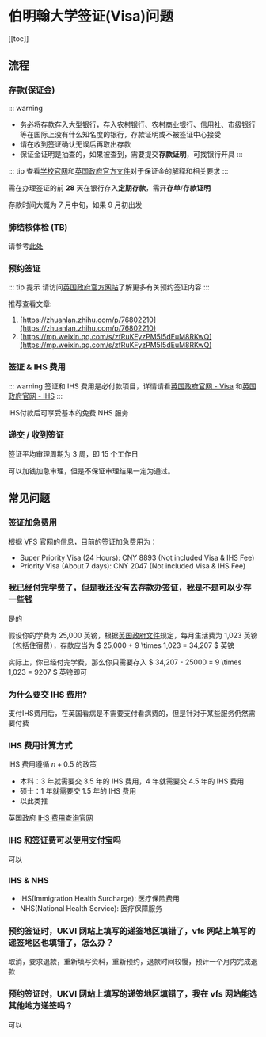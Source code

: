 # 伯明翰大学签证(Visa)问题

[[toc]]


## 流程

### 存款(保证金)

::: warning
- 务必将存款存入大型银行，存入农村银行、农村商业银行、信用社、市级银行等在国际上没有什么知名度的银行，存款证明或不被签证中心接受
- 请在收到签证确认无误后再取出存款
- 保证金证明是抽查的，如果被查到，需要提交**存款证明**，可找银行开具
:::

::: tip
查看[学校官网](https://www.birmingham.ac.uk/International/students/visas/moneystudent.aspx)和[英国政府官方文件](https://assets.publishing.service.gov.uk/government/uploads/system/uploads/attachment_data/file/976139/student-route-casework-guidance-v3.0-ext.pdf)对于保证金的解释和相关要求
:::

需在办理签证的前 **28** 天在银行存入**定期存款**，需开**存单**/**存款证明**

存款时间大概为 7 月中旬，如果 9 月初出发

### 肺结核体检 (TB)

请参考[此处](./TB/)

### 预约签证

::: tip 提示
请访问[英国政府官方网站](https://www.gov.uk/government/publications/apply-for-a-uk-visa-in-china)了解更多有关预约签证内容
:::

推荐查看文章:
1. [https://zhuanlan.zhihu.com/p/76802210](https://zhuanlan.zhihu.com/p/76802210)
2. [https://mp.weixin.qq.com/s/zfRuKFyzPM5I5dEuM8RKwQ](https://mp.weixin.qq.com/s/zfRuKFyzPM5I5dEuM8RKwQ)

### 签证 & IHS 费用

::: warning
签证和 IHS 费用是必付款项目，详情请看[英国政府官网 - Visa](https://www.gov.uk/apply-to-come-to-the-uk) 和[英国政府官网 - IHS](https://www.gov.uk/healthcare-immigration-application)
:::

IHS付款后可享受基本的免费 NHS 服务

### 递交 / 收到签证

签证平均审理周期为 3 周，即 15 个工作日

可以加钱加急审理，但是不保证审理结果一定为通过。


## 常见问题

### 签证加急费用

根据 [VFS](https://www.vfsglobal.co.uk/cn/en/premium-services) 官网的信息，目前的签证加急费用为：

- Super Priority Visa (24 Hours): CNY 8893 (Not included Visa & IHS Fee)
- Priority Visa (About 7 days): CNY 2047 (Not included Visa & IHS Fee)

### 我已经付完学费了，但是我还没有去存款办签证，我是不是可以少存一些钱

是的

假设你的学费为 25,000 英镑，根据[英国政府文件](https://assets.publishing.service.gov.uk/government/uploads/system/uploads/attachment_data/file/976139/student-route-casework-guidance-v3.0-ext.pdf)规定，每月生活费为 1,023 英镑（包括住宿费），存款应当为 $ 25,000 + 9 \times 1,023 = 34,207 $ 英镑

实际上，你已经付完学费，那么你只需要存入 $ 34,207 - 25000 = 9 \times 1,023 = 9207 $ 英镑即可

### 为什么要交 IHS 费用?

支付IHS费用后，在英国看病是不需要支付看病费的，但是针对于某些服务仍然需要付费

### IHS 费用计算方式

IHS 费用遵循 $n + 0.5$ 的政策

* 本科：3 年就需要交 3.5 年的 IHS 费用，4 年就需要交 4.5 年的 IHS 费用
* 硕士：1 年就需要交 1.5 年的 IHS 费用
* 以此类推

英国政府 [IHS 费用查询官网](https://www.immigration-health-surcharge.service.gov.uk/checker/Type)

### IHS 和签证费可以使用支付宝吗

可以

### IHS & NHS

- IHS(Immigration Health Surcharge): 医疗保险费用
- NHS(National Health Service): 医疗保障服务

### 预约签证时，UKVI 网站上填写的递签地区填错了，vfs 网站上填写的递签地区也填错了，怎么办？

取消，要求退款，重新填写资料，重新预约，退款时间较慢，预计一个月内完成退款

### 预约签证时，UKVI 网站上填写的递签地区填错了，我在 vfs 网站能选其他地方递签吗？

可以